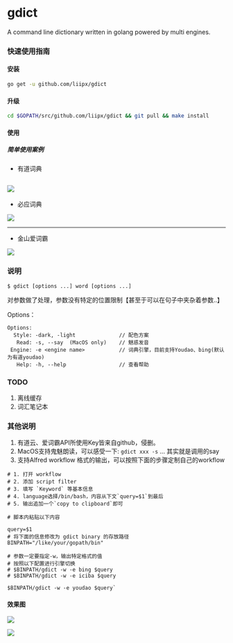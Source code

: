 # gdict
A command line dictionary written in golang powered by multi engines.

### 快速使用指南
#### 安装

```bash
go get -u github.com/liipx/gdict
```

#### 升级
```bash
cd $GOPATH/src/github.com/liipx/gdict && git pull && make install
```

#### 使用
##### 简单使用案例
- 有道词典

![](https://user-images.githubusercontent.com/39460745/41031204-b6a57410-69b2-11e8-97c7-029a75458e85.png)
---
- 必应词典

![](https://user-images.githubusercontent.com/39460745/41031258-d489d8c2-69b2-11e8-8301-2fd04e54cb9d.png)

---
- 金山爱词霸

![](https://user-images.githubusercontent.com/39460745/41031328-f0ae751c-69b2-11e8-8709-1498423d3720.png)

### 说明
```text
$ gdict [options ...] word [options ...]
```
对参数做了处理，参数没有特定的位置限制【甚至于可以在句子中夹杂着参数..】

Options：
```text
Options:
  Style: -dark, -light              // 配色方案
   Read: -s, --say  (MacOS only)    // 魅惑发音
 Engine: -e <engine name>           // 词典引擎，目前支持Youdao、bing(默认为有道youdao)
   Help: -h, --help                 // 查看帮助
```

### TODO
1. 离线缓存
2. 词汇笔记本

### 其他说明
1. 有道云、爱词霸API所使用Key皆来自github，侵删。
2. MacOS支持鬼魅朗读，可以感受一下: `gdict xxx -s` ... 其实就是调用的say
3. 支持Alfred workflow 格式的输出，可以按照下面的步骤定制自己的workflow

```text
# 1. 打开 workflow
# 2. 添加 script filter
# 3. 填写 `Keyword` 等基本信息
# 4. language选择/bin/bash，内容从下文`query=$1`到最后
# 5. 输出追加一个`copy to clipboard`即可

# 脚本内粘贴以下内容
    
query=$1
# 将下面的信息修改为 gdict binary 的存放路径
BINPATH="/like/your/gopath/bin"
     
# 参数一定要指定-w，输出特定格式的值
# 按照以下配置进行引擎切换
# $BINPATH/gdict -w -e bing $query
# $BINPATH/gdict -w -e iciba $query
     
$BINPATH/gdict -w -e youdao $query`
```

#### 效果图
![](https://user-images.githubusercontent.com/39460745/44953434-f790ff80-aec7-11e8-82cf-271f5dbeccd1.png)

![](https://user-images.githubusercontent.com/39460745/44953473-48085d00-aec8-11e8-813e-f9fe3ea32558.png)